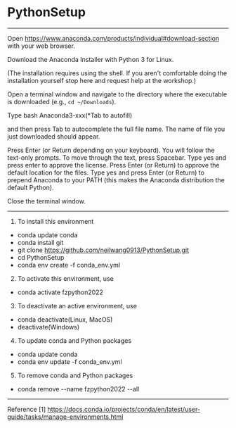 # PythonSetup

---
Open https://www.anaconda.com/products/individual#download-section with your web browser.

Download the Anaconda Installer with Python 3 for Linux.

(The installation requires using the shell. If you aren't comfortable doing the installation yourself stop here and request help at the workshop.)

Open a terminal window and navigate to the directory where the executable is downloaded (e.g., `cd ~/Downloads`).

Type
bash Anaconda3-xxx(*Tab to autofill)

and then press Tab to autocomplete the full file name. The name of file you just downloaded should appear.

Press Enter (or Return depending on your keyboard). You will follow the text-only prompts. To move through the text, press Spacebar. Type yes and press enter to approve the license. Press Enter (or Return) to approve the default location for the files. Type yes and press Enter (or Return) to prepend Anaconda to your PATH (this makes the Anaconda distribution the default Python).

Close the terminal window.

---
1. To install this environment
- conda update conda
- conda install git
- git clone https://github.com/neilwang0913/PythonSetup.git
- cd PythonSetup
- conda env create -f conda_env.yml

2. To activate this environment, use
- conda activate fzpython2022

3. To deactivate an active environment, use
- conda deactivate(Linux, MacOS)
- deactivate(Windows)

4. To update conda and Python packages
- conda update conda
- conda env update -f conda_env.yml

5. To remove conda and Python packages
- conda remove --name fzpython2022 --all 

---
Reference
[1] https://docs.conda.io/projects/conda/en/latest/user-guide/tasks/manage-environments.html
